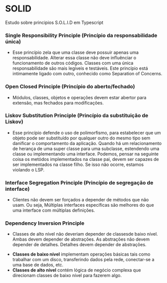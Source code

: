 # SOLID

Estudo sobre principios S.O.L.I.D em Typescript


### Single Responsibility Principle (Princípio da responsabilidade única)

- Esse princípio zela que uma classe deve possuir apenas uma responsabilidade. Alterar essa classe não deve influênciar
  o funcionamento de outros códigos. Classes com uma única responsabilidade são mais legíveis e testáveis. Este princípio
  está intimamente ligado com outro, conhecido como Separation of Concerns.

### Open Closed Principle (Princípio do aberto/fechado)

- Módulos, classes, objetos e operações devem estar abertor para extensão, mas fechados para modificações.

### Liskov Substitution Principle (Princípio da substituição de Liskov)

- Esse princípio defende o uso de polimorfismo, para estabelecer que um objeto pode ser substituído por qualquer outro do mesmo tipo sem danificar o comportamento da aplicação. Quando há um relacionamento de herança de uma super classe para uma subclasse, estendendo uma classe ou implementando uma interface.
  Podemos, pensar na seguinte coisa os metódos implementados na classe pai, devem ser capazes de ser implementados na classe filho. Se isso não ocorre, estamos violando o LSP.

### Interface Segregation Principle (Princípio de segregação de interface)

- Clientes não devem ser forçados a depender de métodos que não usam. Ou seja, Múltiplas interfaces específicas são melhores do que uma interface com múltiplas definições.

### Dependency Inversion Principle
- Classes de alto nível não deveriam depender de classesde baixo nível. Ambas devem depender de abstrações. As abstrações não devem depender de detalhes. Detalhes
devem depender de abstrações.

* **Classes de baixo nível** implementam operações básicas tais como trabalhar com um disco, transferindo dados pela rede, conectar-se a uma base de dados, etc.
* **Classes de alto nível** contém lógica de negócio complexa que direcionam classes de baixo nível para fazerem algo.
